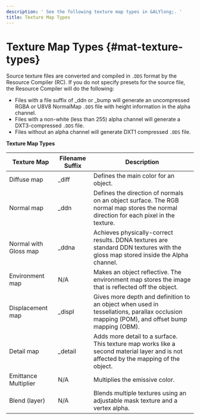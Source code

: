 ```yaml
---
description: ' See the following texture map types in &ALYlong;. '
title: Texture Map Types
---
```

# Texture Map Types {#mat-texture-types}

Source texture files are converted and compiled in `.DDS` format by the Resource Compiler \(RC\)\. If you do not specify presets for the source file, the Resource Compiler will do the following: 
+ Files with a file suffix of \_ddn or \_bump will generate an uncompressed RGBA or U8V8 NormalMap `.DDS` file with height information in the alpha channel\. 
+ Files with a non\-white \(less than 255\) alpha channel will generate a DXT3\-compressed `.DDS` file\. 
+ Files without an alpha channel will generate DXT1 compressed `.DDS` file\. 

 


**Texture Map Types**  

| Texture Map | Filename Suffix | Description | 
| --- | --- | --- | 
| Diffuse map | \_diff | Defines the main color for an object\. | 
| Normal map  | \_ddn | Defines the direction of normals on an object surface\. The RGB normal map stores the normal direction for each pixel in the texture\. | 
| Normal with Gloss map | \_ddna | Achieves physically\-correct results\. DDNA textures are standard DDN textures with the gloss map stored inside the Alpha channel\. | 
| Environment map | N/A | Makes an object reflective\. The environment map stores the image that is reflected off the object\. | 
| Displacement map | \_displ | Gives more depth and definition to an object when used in tessellations, parallax occlusion mapping \(POM\), and offset bump mapping \(OBM\)\. | 
| Detail map | \_detail | Adds more detail to a surface\. This texture map works like a second material layer and is not affected by the mapping of the object\. | 
| Emittance Multiplier | N/A | Multiplies the emissive color\. | 
| Blend \(layer\) | N/A | Blends multiple textures using an adjustable mask texture and a vertex alpha\.  | 